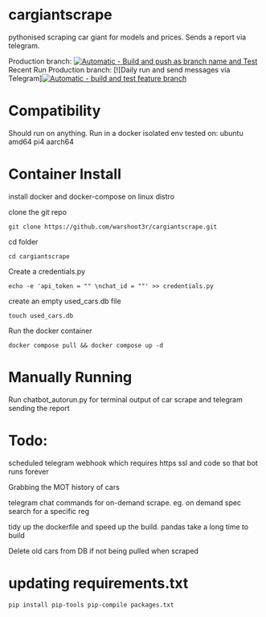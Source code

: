 # cargiantscrape
pythonised scraping car giant for models and prices. Sends a report via telegram.


Production branch: [![Automatic - Build and push as branch name and Test](https://github.com/warshoot3r/cargiantscrape/actions/workflows/build-test-master.yml/badge.svg?branch=master)](https://github.com/warshoot3r/cargiantscrape/actions/workflows/build-test-master.yml)  
Recent Run Production branch: [![Daily run and send messages via Telegram][![Automatic - build and test feature branch](https://github.com/warshoot3r/cargiantscrape/actions/workflows/build-feature-branch.yml/badge.svg)](https://github.com/warshoot3r/cargiantscrape/actions/workflows/build-feature-branch.yml)  

# Compatibility 
Should run on anything. Run in a docker isolated env
tested on:
ubuntu amd64
pi4 aarch64


# Container Install

install docker and docker-compose on linux distro

clone the git repo
```
git clone https://github.com/warshoot3r/cargiantscrape.git
```
cd folder
```
cd cargiantscrape
```
Create a credentials.py
```
echo -e 'api_token = "" \nchat_id = ""' >> credentials.py
```

create an empty used_cars.db file
```
touch used_cars.db
```
Run the docker container
```
docker compose pull && docker compose up -d 
```


# Manually Running
Run chatbot_autorun.py for terminal output of car scrape and telegram sending the report


# Todo:
scheduled telegram webhook which requires https ssl and code so that bot runs forever

Grabbing the MOT history of cars

telegram chat commands for on-demand scrape. eg. on demand spec search for a specific reg

tidy up the dockerfile and speed up the build. pandas take a long time to build

Delete old cars from DB if not being pulled when scraped

# updating requirements.txt
`
pip install pip-tools
pip-compile packages.txt 
`
